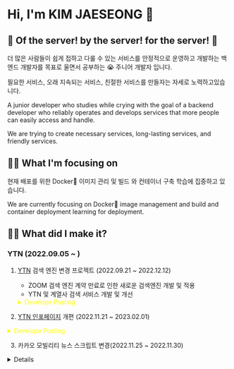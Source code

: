 
# Hi, I'm KIM JAESEONG 👋
## 🐋 Of the server! by the server! for the server! 🐋

더 많은 사람들이 쉽게 접하고 다룰 수  있는 서비스를 안정적으로 운영하고 개발하는 백엔드 개발자를 목표로 울면서 공부하는 😭 주니어 개발자 입니다.

필요한 서비스, 오래 지속되는 서비스, 친절한 서비스를 만들자는 자세로 노력하고있습니다.


A junior developer who studies while crying with the goal of a backend developer who reliably operates and develops services that more people can easily access and handle.

We are trying to create necessary services, long-lasting services, and friendly services.

## 👨‍💻 What I'm focusing on 
현재 배포를 위한 Docker🐋 이미지 관리 및 빌드 와 컨테이너 구축 학습에 집중하고 있습니다.

We are currently focusing on Docker🐋 image management and build and container deployment learning for deployment.



## 🕵️‍♀️ What did I make it?
### YTN (2022.09.05 ~ )

1. [YTN](https://www.ytn.co.kr/) 검색 엔진 변경 프로젝트 (2022.09.21 ~ 2022.12.12)
   - ZOOM 검색 엔진 계약 만료로 인한 새로운 검색엔진 개발 및 적용
   - YTN 및 계열사 검색 서비스 개발 및 개선

    <details>
        <summary style="color:yellow;">Develope Posting</summary>
        <div markdown="1">
            <a src="https://languagefight.tistory.com/196">스핑크스 특징 및 문제점<br>
            <a src="https://github.com/KIM-JS-95/TIL/blob/master/%EC%BD%94%EB%93%9C%EB%A6%AC%EB%B7%B0/PHP%EC%BD%94%EB%93%9C%EA%B0%9C%EC%84%A0.markdown">쿼리 로직 개선과 PHP 로직 개선<br>
            <a src="">후기<br>
    </div>
    </details>

2. [YTN 인포페이지](https://infor.ytn.co.kr/) 개편 (2022.11.21 ~ 2023.02.01)
               
<details>
  <summary style="color:yellow;">Develope Posting</summary>
  <div markdown="1">
      <a src="https://languagefight.tistory.com/196">스핑크스 특징 및 문제점<br>
      <a src="https://github.com/KIM-JS-95/TIL/blob/master/%EC%BD%94%EB%93%9C%EB%A6%AC%EB%B7%B0/PHP%EC%BD%94%EB%93%9C%EA%B0%9C%EC%84%A0.markdown">쿼리 로직 개선과 PHP 로직 개선<br>
      <a src="">후기<br>
  </div>
</details>
         
         
3. 카카오 모빌리티 뉴스 스크립트 변경(2022.11.25 ~ 2022.11.30)
               
<details>
  <summary style="color:yellow;">Develope Posting</summary>
  <div markdown="1">
      <a src="https://github.com/KIM-JS-95/TIL/blob/master/%EC%BD%94%EB%93%9C%EB%A6%AC%EB%B7%B0/PHP%EC%BD%94%EB%93%9C%EA%B0%9C%EC%84%A02.markdown">json 데이터 변형 과 while 문 사용 주의<br>
      <a src="">후기<br>
  </div>
</details>
